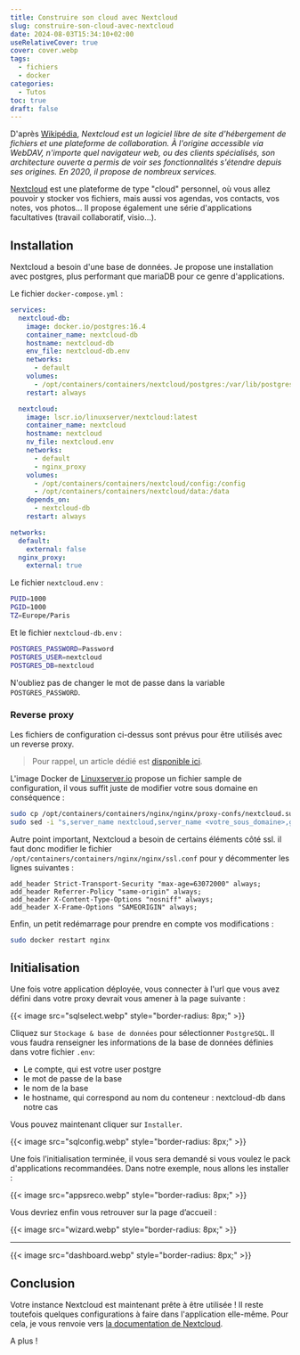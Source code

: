 ```yaml
---
title: Construire son cloud avec Nextcloud
slug: construire-son-cloud-avec-nextcloud
date: 2024-08-03T15:34:10+02:00
useRelativeCover: true
cover: cover.webp
tags:
  - fichiers
  - docker
categories:
  - Tutos
toc: true
draft: false
---
```


D'après [Wikipédia](https://fr.wikipedia.org/wiki/Nextcloud), *Nextcloud est un
logiciel libre de site d'hébergement de fichiers et une plateforme de collaboration.
À l'origine accessible via WebDAV, n'importe quel navigateur web, ou des clients
spécialisés, son architecture ouverte a permis de voir ses fonctionnalités s'étendre
depuis ses origines. En 2020, il propose de nombreux services.*

[Nextcloud](https://nextcloud.com/fr/) est une plateforme de type "cloud" personnel,
où vous allez pouvoir y stocker vos fichiers, mais aussi vos agendas, vos contacts,
vos notes, vos photos... Il propose également une série d'applications facultatives
(travail collaboratif, visio...).

## Installation

Nextcloud a besoin d'une base de données. Je propose une installation avec postgres,
plus performant que mariaDB pour ce genre d'applications.

Le fichier `docker-compose.yml` :

```yml
services:
  nextcloud-db:
    image: docker.io/postgres:16.4
    container_name: nextcloud-db
    hostname: nextcloud-db
    env_file: nextcloud-db.env
    networks:
      - default
    volumes:
      - /opt/containers/containers/nextcloud/postgres:/var/lib/postgresql/data
    restart: always

  nextcloud:
    image: lscr.io/linuxserver/nextcloud:latest
    container_name: nextcloud
    hostname: nextcloud
    nv_file: nextcloud.env
    networks:
      - default
      - nginx_proxy
    volumes:
      - /opt/containers/containers/nextcloud/config:/config
      - /opt/containers/containers/nextcloud/data:/data
    depends_on:
      - nextcloud-db
    restart: always

networks:
  default:
    external: false
  nginx_proxy:
    external: true
```

Le fichier `nextcloud.env` :

```bash
PUID=1000
PGID=1000
TZ=Europe/Paris
```

Et le fichier `nextcloud-db.env` :

```bash
POSTGRES_PASSWORD=Password
POSTGRES_USER=nextcloud
POSTGRES_DB=nextcloud
```

N'oubliez pas de changer le mot de passe dans la variable `POSTGRES_PASSWORD`.

### Reverse proxy

Les fichiers de configuration ci-dessus sont prévus pour être utilisés avec un
reverse proxy.

> Pour rappel, un article dédié est [disponible ici](/posts/reverse-proxy-nginx/).

L'image Docker de [Linuxserver.io](https://docs.linuxserver.io/general/swag/)
propose un fichier sample de configuration, il vous suffit juste de modifier votre
sous domaine en conséquence :

```bash
sudo cp /opt/containers/containers/nginx/nginx/proxy-confs/nextcloud.subdomain.conf.sample /opt/containers/nginx/nginx/proxy-confs/nextcloud.subdomain.conf
sudo sed -i "s,server_name nextcloud,server_name <votre_sous_domaine>,g" /opt/containers/containers/nginx/nginx/proxy-confs/nextcloud.subdomain.conf
```

Autre point important, Nextcloud a besoin de certains éléments côté ssl. il faut
donc modifier le fichier `/opt/containers/containers/nginx/nginx/ssl.conf` pour y
décommenter les lignes suivantes :

```nginx
add_header Strict-Transport-Security "max-age=63072000" always;
add_header Referrer-Policy "same-origin" always;
add_header X-Content-Type-Options "nosniff" always;
add_header X-Frame-Options "SAMEORIGIN" always;
```

Enfin, un petit redémarrage pour prendre en compte vos modifications :

```bash
sudo docker restart nginx
```

## Initialisation

Une fois votre application déployée, vous connecter à l'url que vous avez défini
dans votre proxy devrait vous amener à la page suivante :

{{< image src="sqlselect.webp" style="border-radius: 8px;" >}}

Cliquez sur `Stockage & base de données` pour sélectionner `PostgreSQL`. Il vous
faudra renseigner les informations de la base de données définies dans votre
fichier `.env`:

- Le compte, qui est votre user postgre
- le mot de passe de la base
- le nom de la base
- le hostname, qui correspond au nom du conteneur : nextcloud-db dans notre cas

Vous pouvez maintenant cliquer sur `Installer`.

{{< image src="sqlconfig.webp" style="border-radius: 8px;" >}}

Une fois l’initialisation terminée, il vous sera demandé si vous voulez le pack
d'applications recommandées. Dans notre exemple, nous allons les installer :

{{< image src="appsreco.webp" style="border-radius: 8px;" >}}

Vous devriez enfin vous retrouver sur la page d’accueil :

{{< image src="wizard.webp" style="border-radius: 8px;" >}}
***
{{< image src="dashboard.webp" style="border-radius: 8px;" >}}

## Conclusion

Votre instance Nextcloud est maintenant prête à être utilisée ! Il reste toutefois
quelques configurations à faire dans l'application elle-même. Pour cela, je vous
renvoie vers [la documentation de Nextcloud](https://docs.nextcloud.com/server/stable/admin_manual/contents.html).

A plus !
